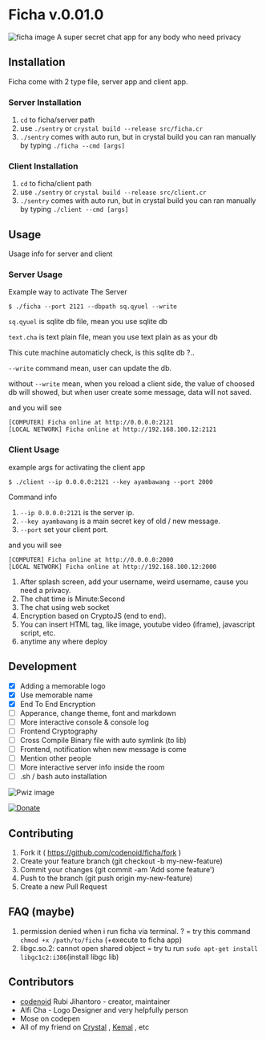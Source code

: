 # Ficha v.0.01.0
![ficha image](https://raw.githubusercontent.com/codenoid/ficha/master/ficha.jpg)
A super secret chat app for any body who need privacy

## Installation
Ficha come with 2 type file, server app and client app.
### Server Installation
1. ``cd`` to ficha/server path
2. use ``./sentry`` or ``crystal build --release src/ficha.cr ``
3. `` ./sentry `` comes with auto run, but in crystal build you can ran manually by typing `` ./ficha --cmd [args] ``

### Client Installation
1. ``cd`` to ficha/client path
2. use ``./sentry`` or ``crystal build --release src/client.cr ``
3. `` ./sentry `` comes with auto run, but in crystal build you can ran manually by typing `` ./client --cmd [args] ``

## Usage
Usage info for server and client

### Server Usage
Example way to activate The Server
```
$ ./ficha --port 2121 --dbpath sq.qyuel --write
```
`` sq.qyuel `` is sqlite db file, mean you use sqlite db

`` text.cha `` is text plain file, mean you use text plain as as your db

This cute machine automaticly check, is this sqlite db ?..

`` --write `` command mean, user can update the db.

without ``--write`` mean, when you reload a client side, the value of choosed db will showed, but when user create some message, data will not saved.

and you will see
```
[COMPUTER] Ficha online at http://0.0.0.0:2121
[LOCAL NETWORK] Ficha online at http://192.168.100.12:2121
```
### Client Usage
example args for activating the client app
```
$ ./client --ip 0.0.0.0:2121 --key ayambawang --port 2000
```
Command info
1. `` --ip 0.0.0.0:2121 `` is the server ip.
2. `` --key ayambawang `` is a main secret key of old / new message.
3. `` --port `` set your client port.

and you will see
```
[COMPUTER] Ficha online at http://0.0.0.0:2000
[LOCAL NETWORK] Ficha online at http://192.168.100.12:2000
```

1. After splash screen, add your username, weird username, cause you need a privacy.
2. The chat time is Minute:Second
3. The chat using web socket
4. Encryption based on CryptoJS (end to end).
5. You can insert HTML tag, like image, youtube video (iframe), javascript script, etc.
6. anytime any where deploy

## Development

- [x] Adding a memorable logo
- [x] Use memorable name
- [x] End To End Encryption
- [ ] Apperance, change theme, font and markdown
- [ ] More interactive console & console log
- [ ] Frontend Cryptography
- [ ] Cross Compile Binary file with auto symlink (to lib)
- [ ] Frontend, notification when new message is come
- [ ] Mention other people
- [ ] More interactive server info inside the room
- [ ] .sh / bash auto installation

![Pwiz image](https://raw.githubusercontent.com/codenoid/ficha/master/pwiz.jpeg)

[![Donate](https://img.shields.io/badge/Donate-PayPal-green.svg)](https://paypal.me/Rulli)

## Contributing

1. Fork it ( https://github.com/codenoid/ficha/fork )
2. Create your feature branch (git checkout -b my-new-feature)
3. Commit your changes (git commit -am 'Add some feature')
4. Push to the branch (git push origin my-new-feature)
5. Create a new Pull Request

## FAQ (maybe)
1. permission denied when i run ficha via terminal. ? = try this command ``chmod +x /path/to/ficha`` (+execute to ficha app)
2. libgc.so.2: cannot open shared object = try tu run `` sudo apt-get install libgc1c2:i386 ``(install libgc lib)

## Contributors

- [codenoid](https://github.com/codenoid) Rubi Jihantoro - creator, maintainer
- Alfi Cha - Logo Designer and very helpfully person
- Mose on codepen
- All of my friend on [Crystal](https://gitter.im/crystal-lang/crystal) , [Kemal](https://gitter.im/sdogruyol/kemal) , etc
